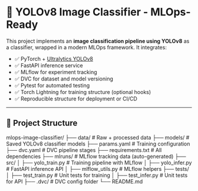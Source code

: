 # 🧠 YOLOv8 Image Classifier - MLOps-Ready

This project implements an **image classification pipeline using YOLOv8** as a classifier, wrapped in a modern MLOps framework. It integrates:

- ✅ PyTorch + [Ultralytics YOLOv8](https://docs.ultralytics.com/)
- ✅ FastAPI inference service
- ✅ MLflow for experiment tracking
- ✅ DVC for dataset and model versioning
- ✅ Pytest for automated testing
- ✅ Torch Lightning for training structure (optional hooks)
- ✅ Reproducible structure for deployment or CI/CD

---

## 🚀 Project Structure

mlops-image-classifier/
├── data/ # Raw + processed data
├── models/ # Saved YOLOv8 classifier models
├── params.yaml # Training configuration
├── dvc.yaml # DVC pipeline stages
├── requirements.txt # All dependencies
├── mlruns/ # MLflow tracking data (auto-generated)
├── src/
│ ├── yolo_train.py # Training pipeline with MLflow
│ ├── yolo_infer.py # FastAPI inference API
│ ├── mlflow_utils.py # MLflow helpers
├── tests/
│ ├── test_train.py # Unit tests for training
│ ├── test_infer.py # Unit tests for API
├── .dvc/ # DVC config folder
└── README.md